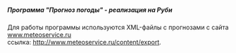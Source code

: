 ##### Программа "Прогноз погоды" - реализация на Руби  

Для работы программы используются XML-файлы с прогнозами с сайта www.meteoservice.ru  
ссылка: http://www.meteoservice.ru/content/export.
